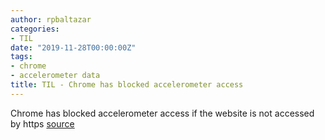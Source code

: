```yaml
---
author: rpbaltazar
categories:
- TIL
date: "2019-11-28T00:00:00Z"
tags:
- chrome
- accelerometer data
title: TIL - Chrome has blocked accelerometer access
---
```


Chrome has blocked accelerometer access if the website is not accessed by https
[source](https://developers.google.com/web/updates/2017/09/sensors-for-the-web#only_https)
